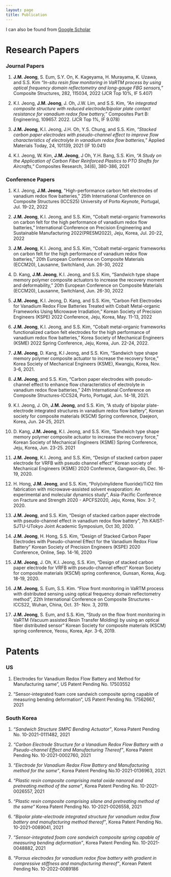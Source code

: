 ```yaml
---
layout: page
title: Publication
---
```



I can also be found from [Google Scholar](https://scholar.google.com/citations?user=X4LqpWUAAAAJ&hl=ko)


# Research Papers

### Journal Papers

1.	**J.M. Jeong**, S. Eum, S.Y. On, K. Kageyama, H. Murayama, K. Uzawa, and S.S. Kim _“In-situ resin flow monitoring in VaRTM process by using optical frequency domain reflectometry and long-gauge FBG sensors,”_ Composite Structures, 282, 115034, 2022 (JCR Top 10%, IF 5.407) 

2.	K.I. Jeong, **J.M. Jeong**, J. Oh, J.W. Lim, and S.S. Kim, _“An integrated composite structure with reduced electrode/bipolar plate contact resistance for vanadium redox flow battery,”_ Composites Part B: Engineering, 109657. 2022. (JCR Top 1%, IF 9.078)

3.	**J.M. Jeong**, K.I. Jeong, J.H. Oh, Y.S. Chung, and S.S. Kim, _“Stacked carbon paper electrodes with pseudo-channel effect to improve flow characteristics of electrolyte in vanadium redox flow batteries,”_ Applied Materials Today, 24, 101139, 2021 (IF 10.041)

4.	K.I. Jeong, W. Kim, **J.M. Jeong**, J Oh, Y.H. Bang, S.S. Kim, _“A Study on the Application of Carbon Fiber Reinforced Plastics to PTO Shafts for Aircrafts,"_ Composites Research, 34(6), 380-386, 2021


### Conference Papers


1.	K.I. Jeong, **J.M. Jeong**, "High-performance carbon felt electrodes of vanadium redox flow batteries," 25th International Conference on Composite Structures (ICCS25) University of Porto *Keynote*, Portugal, Jul. 19-22, 2022

2.	**J.M. Jeong**, K.I. Jeong, and S.S. Kim, “Cobalt metal-organic frameworks on carbon felt for the high performance of vanadium redox flow batteries,” International Conference on Precision Engineering and Sustainable Manufacturing 2022(PRESM2022), Jeju, Korea, Jul. 20-22, 2022

3.	**J.M. Jeong**, K.I. Jeong, and S.S. Kim, “Cobalt metal-organic frameworks on carbon felt for the high performance of vanadium redox flow batteries,” 20th European Conference on Composite Materials (ECCM20), Lausanne, Switchland, Jun. 26-30, 2022

4.	D. Kang, **J.M. Jeong**, K.I. Jeong, and S.S. Kim, “Sandwich type shape memory polymer composite actuators to increase the recovery moment and deformability,” 20th European Conference on Composite Materials (ECCM20), Lausanne, Switchland, Jun. 26-30, 2022

5.	**J.M. Jeong**, K.I. Jeong, D. Kang, and S.S. Kim, “Carbon Felt Electrodes for Vanadium Redox Flow Batteries Treated with Cobalt Metal-organic Frameworks Using Microwave Irradiation,” Korean Society of Precision Engineers (KSPE) 2022 Conference, Jeju, Korea, May. 11-13, 2022

6.	**J.M. Jeong**, K.I. Jeong, and S.S. Kim, “Cobalt metal-organic frameworks functionalized carbon felt electrodes for the high performance of vanadium redox flow batteries,” Korea Society of Mechanical Engineers (KSME) 2022 Spring Conference, Jeju, Korea, Jun. 22-24, 2022.

7.	**J.M. Jeong**, D. Kang, K.l Jeong, and S.S. Kim, “Sandwich type shape memory polymer composite actuator to increase the recovery force,” Korea Society of Mechanical Engineers (KSME), Kwangju, Korea, Nov. 3-6, 2021.

8.	**J.M. Jeong**, and S.S. Kim, “Carbon paper electrodes with pseudo-channel effect to enhance flow characteristics of electrolyte in vanadium redox flow batteries,” 24th International Conference on Composite Structures-ICCS24, Porto, Portugal, Jun. 14-18, 2021.

9.	K.I. Jeong, J. Oh, **J.M. Jeong**, and S.S. Kim, “A study of bipolar plate-electrode integrated structures in vanadium redox flow battery”, Korean society for composite materials (KSCM) Spring conference, Daejeon, Korea, Jun. 24-25, 2021.

10.	D. Kang, **J.M. Jeong**, K.I. Jeong, and S.S. Kim, “Sandwich type shape memory polymer composite actuator to increase the recovery force,” Korean Society of Mechanical Engineers (KSME) Spring Conference, Jeju, Korea, Jun. 23-25. 2021

11.	**J.M. Jeong**, K.I. Jeong, and S.S. Kim, “Design of stacked carbon paper electrode for VRFB with pseudo channel effect” Korean society of Mechanical Engineers (KSME) 2020 Conference, Gangwon-do, Dec. 16-19, 2020.

12.	H. Hong, **J.M. Jeong**, and S.S. Kim, “Poly(vinylidene fluoride)/TiO2 film fabrication with microwave-assisted solvent evaporation: An experimental and molecular dynamics study”, Asia-Pacific Conference on Fracture and Strength 2020 - APCFS2020, Jeju, Korea, Nov. 3-7, 2020.

13.	**J.M. Jeong**, and S.S. Kim, “Design of stacked carbon paper electrode with pseudo-channel effect in vanadium redox flow battery”, 7th KAIST-SJTU-UTokyo Joint Academic Symposium, Oct 30, 2020.

14.	**J.M. Jeong**, H. Hong, S.S. Kim, “Design of Stacked Carbon Paper Electrodes with Pseudo-channel Effect for the Vanadium Redox Flow Battery” Korean Society of Precision Engineers (KSPE) 2020 Conference, Online, Sep. 14-16, 2020

15.	**J.M. Jeong**, J. Oh, K.I. Jeong, S.S. Kim, “Design of stacked carbon paper electrode for VRFB with pseudo-channel effect” Korean Society for composite materials (KSCM) spring conference, Gunsan, Korea, Aug. 18-19, 2020.

16.	**J.M. Jeong**, S. Eum, S.S. Kim. “Flow front monitoring in VaRTM process with distributed sensing using optical frequency domain reflectometry method”, 22th International Conference on Composite Structures - ICCS22, Wuhan, China, Oct. 31- Nov. 3, 2019.

17.	**J.M. Jeong**, S. Eum, and S.S. Kim, “Study on the flow front monitoring in VaRTM (Vacuum assisted Resin Transfer Molding) by using an optical fiber distributed sensor” Korean Society for composite materials (KSCM) spring conference, Yeosu, Korea, Apr. 3-6, 2019.


# Patents
### US
1. Electrodes for Vanadium Redox Flow Battery and Method for Manufacturing same”, US Patent Pending No. 17503552

2. “Sensor-integrated foam core sandwich composite spring capable of measuring bending deformation”, US Patent Pending No. 17562667, 2021

### South Korea
1. _“Sandwich Structure SMPC Bending Actuator”_, Korea Patent Pending No. 10-2021-0111482, 2021

2. _“Carbon Electrode Structure for a Vanadium Redox Flow Battery with a Pseudo-channel Effect and Manufacturing Thereof”_, Korea Patent Pending No. 10-2021-0002760, 2021

3. _“Electrode for Vanadium Redox Flow Battery and Manufacturing method for the same”_, Korea Patent Pending No.10-2021-0136963, 2021.

4. _“Plastic resin composite comprising metal oxide nanorod and pretreating method of the same”_, Korea Patent Pending No. 10-2021-0026557, 2021

5. _“Plastic resin composite comprising silane and pretreating method of the same”_ Korea Patent Pending No. 10-2021-0026558, 2021

6. _“Bipolar plate-electrode integrated structure for vanadium redox flow battery and manufacturing method thereof”_, Korea Patent Pending No. 10-2021-0089041, 2021

7. _“Sensor-integrated foam core sandwich composite spring capable of measuring bending deformation”_, Korea Patent Pending No. 10-2021-0048882, 2021

8. _"Porous electrodes for vanadium redox flow battery with gradient in compressive stiffness and manufacturing thereof"_, Korean Patent Pending No. 10-2022-0089186
